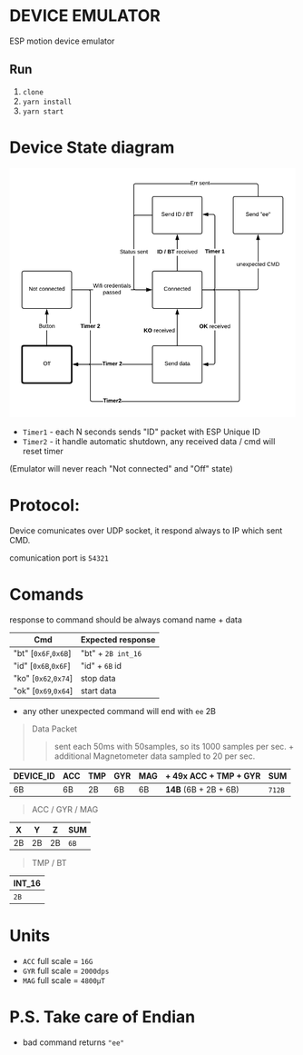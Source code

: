 # DEVICE EMULATOR

ESP motion device emulator

## Run

1. `clone`
2. `yarn install`
3. `yarn start`

# Device State diagram

![HA](./state-diagram.png)

- `Timer1` - each N seconds sends "ID" packet with ESP Unique ID
- `Timer2` - it handle automatic shutdown, any received data / cmd will reset timer

(Emulator will never reach "Not connected" and "Off" state)


# Protocol:

Device comunicates over UDP socket, it respond always to IP which sent CMD.

comunication port is `54321`

# Comands 

response to command should be always comand name + data

| Cmd                  | Expected response  |
|----------------------|--------------------|
| "bt" [`0x6F`,`0x6B`] | "bt" + `2B int_16` |
| "id" [`0x6B`,`0x6F`] | "id" + `6B` id     |
| "ko" [`0x62`,`0x74`] | stop data          |
| "ok" [`0x69`,`0x64`] | start data         |

- any other unexpected command will end with `ee` 2B

> Data Packet
>> sent each 50ms with 50samples, so its 1000 samples per sec. + additional Magnetometer data sampled to 20 per sec.

|DEVICE_ID|ACC|TMP|GYR|MAG| + 49x ACC + TMP + GYR|SUM|
|-|-|-|-|-|-|-|
|6B|6B|2B|6B|6B|**14B** (6B + 2B + 6B)|`712B`|

> ACC / GYR / MAG

|X|Y|Z|SUM|
|-|-|-|-|
|2B|2B|2B|`6B`|

> TMP / BT 

|INT_16|
|-|
|`2B`|


# Units 

- `ACC` full scale = `16G`
- `GYR` full scale = `2000dps`
- `MAG` full scale = `4800µT`

# P.S. Take care of Endian
- bad command returns `"ee"`
